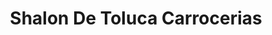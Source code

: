 ---
title: "Shalon De Toluca Carrocerias"
url: /zinacantepec/shalon-de-toluca-carrocerias/
shop: general
---